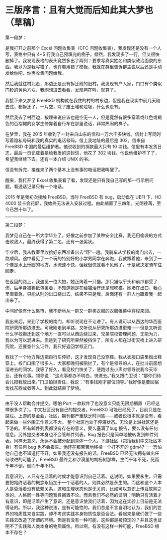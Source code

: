 # 三版序言：且有大觉而后知此其大梦也（草稿）

第一段梦：

是我打开之前那个 Excel 问题收集表（CFC 问题收集表），我发现还是没有一个人写，表格中只有 4~5 行我自己预填充的例子。倏然，我发现多了一行，但又很快删掉了。我发现表格的表头竟然多出了两列：要求写真实姓名和类似政治面貌的东西。我以为是我写错了，也许套用错了模板，我就在群里告诉群主说以后还是手动发给你吧，你再收集问题给我。

然后我就往村北走，那边还是没有拆迁前的旧村。我发现有户人家，门口有个类似门铃的黄色方块，我刚想进去看看，发现狗在叫，就算了。

我接下来又梦见 FreeBSD 机构就在我住的村的村东边，但是我在现实中前几天刚去过，都拆迁了，一片空，除了废土堆和垃圾，什么也没有。

然后我去了村西边，按理来说应该也是空无一人，但是竟然有很多穿着或红色或褐色的百褶裙的女学生倚靠着自行车在那里说话，非常热闹的样子。

在梦里，我在 2015 年收到了一封来自山东的信和一万六千多块钱。信封上写同时写着隐私号码和我的真实的电话号码。信上我地址的最后是 302。信来自 FreeBSD 中国的最后维护者。他说收到的捐款最大只有 10 块钱。信里有本发货日志，最后一页记载着是给我发的这封信，他花了 302 块钱。他说他维护不了了，希望我继续下去。还有一本介绍 UNIX 的书。

信没有拆完，接连来了两个基本上没有事的电话把我叫醒了。

醒来，我打开了 Excel 收集表看了看，发现还是只有我自己写的那一行示例问题。看通话记录只有一个电话。

2015 年是我初次接触 FreeBSD。当时 FreeBSD 有 bug，启动盘在 UEFI 下，HD 4000 显卡会花屏，我始终无法进入安装过程。由此搁置了三四年。光阴荏苒，至今已然十年了。

---

第二段梦：

我梦见自己在一所大学毕业了。好像之前参加了某种安全比赛，我还用偷袭的方式击败敌人，最终获得了第二名，还有一张奖状。

毕业后，我从教室里收拾好东西准备出去“野”一趟。我骑车从学校的南门出去，一路顺风。途中看见了一个玩的特别好的小学男同学在奔跑，我就跟着他，来到了一个像是水上乐园的地方。水流速不快，但我很快就看不见他了，于是我决定骑车往回走。

在返回的路上，我遇见一位大娘，她正烤着一只猫。那只猫似乎头和前爪都受了伤，后半身被锡纸包裹着，不知道她是在给猫治疗还是想吃猫。她堵在出口，我心里很着急，只能从别的出口绕出去。结果不只是我，后面还有一群人也跟着我一起出来了。

中间好像有什么集市，我不断地从一群又一群卖衣服的衣服帷幕中穿梭来回。

我出来后，来到了学校的南门，却听说现在不让进了。有人说可以从西边的华西医院研究所那边进去。可我刚走到半路，又听说从研究所那边进更难——但是又听说什么学校搬迁到这个地方一直可以从西边绕过来，兄弟院校管理问题，无能为力，我以为可以混进来。但是到了研究所果然被挡住了，所有人都在过街天桥上进入研究院，还要查什么证件，我只好返回学校正门。

我找了一个地方靠边把自行车停好，这才发现自己没穿鞋。我从衣服口袋里掏出鞋穿上。校门口围了很多人，大家都晚归被阻拦了，有个是领导的人，在批斗前面想溜进去的同学。我等了好久，看见校门快关了，便跑过去小声对领导说我今天毕业，还有点事。领导说：“这点事都办不明白，快进去。”我又跟门卫说：“那你们待会儿把我放出来。”门卫怕担责任，我说：“有事找刚才那位领导。”我好像是要回宿舍找东西或者等人。到此就结束了梦境。

---

由于没人帮助合并提交，哪怕 Port 一款软件了也没意义只能无限期搁置（已经这样很多次了）。中文社区没有自己的提交者。FreeBSD 可能已经死了，目前只是在腐烂。上游的基金会，社区，期刊都严重缺乏时间感——或者说根本就是没有，看起来做一些外围工作意义不大。 整个社区也处于停滞状态。无论是上游社区还是下游的。所有邮件列表都没有存在的意义，要么塞满了bug 报告，要么没有任何信息。另外提交者本身也不会管邮件列表。Bug 报告只是简单地被转发到邮件列表。同样无意义，永远不会被分配到具体一个人。下游社区（包括我们中文社区本身）有任何 bug 也不会报告。他还在那苦苦地移植一个打不开的 gdm47——恐怕他自己也不知道打不开，如果我还没有报告的话。FreeBSD 已经无法拥有做出任何改进的可能了。FreeBSD 最终会和沙漠里的胡杨树那样，生而千年不死，死而千年不倒，倒而千年不朽。

我意识到，人只有在活着的时候才能意识到自己活着。这说明，如果要永生，只需要把始终活着的概念永恒加于一个活着的人，则其必然是永生的。而这和这个人本人是否活着没有依赖关系，这和生理状态也是无关的，比如可以意识上传互联网之类的。人格同一性等问题暂且搁置不论。而且我们不必然的证明：明确只有活着才有意识，即是活着产生了意识，还是意识使我们活着，因为这在实验上目前是无法得证的。所以，我这种说法，是有可能性的。我们总是不言自明地认为，我们的世界的物质性来自实践，却不考虑实践本身物质性是否合法。看起来是我们做了一些实践去改造了所谓的环境。但是有没有一种可能，这些都是被预定的？并且这也证明不了实践和人类本身的物质属性。所以啊，有没有这样一种可能，FreeBSD 根本不存在？

